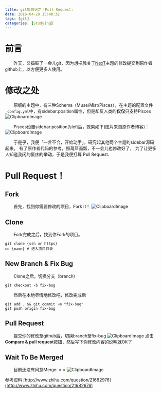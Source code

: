 ```yaml
---
title: git捣鼓记之「Pull Request」
date: 2016-04-28 15:48:32
tags: [git]
categories: [Studying]
---
```


# 前言
　　昨天，又捣鼓了一会儿git，因为想把我关于[NexT](https://github.com/iissnan/hexo-theme-next)主题的修改提交到原作者github上，以方便更多人使用。
<!--more-->
# 修改之处
　　原版的主题中，有三种Schema（Muse/Mist/Pisces），在主题的配置文件`_config.yml`中，有sidebar:position属性，但是却反人类的**仅仅**只支持Pisces
![ClipboardImage](http://obu9je6ng.bkt.clouddn.com/FmcBlZwsZRfTu76I0UBIKmZUTBqB?imageslim)

　　Pisces设置sidebar:position为left后，效果如下(图片来自原作者博客)：
![ClipboardImage](http://obu9je6ng.bkt.clouddn.com/FlfSqCEE9xdbhoX8ge8heScTRS1C?imageslim)

　　于是乎，我便「一言不合，开始动手」，研究起其他两个主题的sidebar源码起来。
有了原作者代码的参考，照葫芦画瓢，不一会儿也修改好了。
为了让更多人知道我闲的蛋疼的举动，于是我便打算 Pull Request.

# Pull Request！
## Fork
　　首先，找到你需要修改的项目，Fork It！
![ClipboardImage](http://obu9je6ng.bkt.clouddn.com/Fo7IJxphHt6Kx1pBFlJ90ShA32pX?imageslim)

## Clone
　　Fork完成之后，找到你Fork的项目。

	git clone {ssh or https}
	cd {name} # 进入项目目录
## New Branch & Fix Bug
　　Clone之后，切换分支（branch）

	git checkout -b fix-bug
　　然后在本地尽情地修改吧，修改完成后

	git add . && git commit -m "fix-bug"
	git push origin fix-bug
## Pull Request
　　提交你的修改至github后，切换branch至fix-bug
![ClipboardImage](http://obu9je6ng.bkt.clouddn.com/FiW1kAXel6WqirDiUDWlIMiLGIBZ?imageslim)
点击**Compare & pull request**按钮，然后写下你修改内容的说明就OK了
## Wait To Be Merged
　　目前还没有同意Merge. = =
![ClipboardImage](http://obu9je6ng.bkt.clouddn.com/FthPzIG1sKMsA9YPt0fAuESHl73s?imageslim)

参考资料
[http://www.zhihu.com/question/21682976](http://www.zhihu.com/question/21682976)